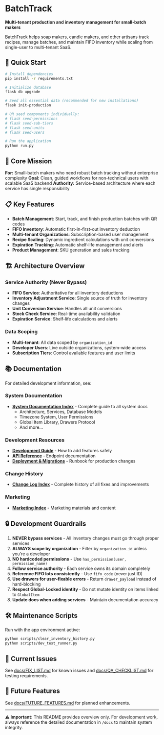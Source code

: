 # BatchTrack

**Multi-tenant production and inventory management for small-batch makers**

BatchTrack helps soap makers, candle makers, and other artisans track recipes, manage batches, and maintain FIFO inventory while scaling from single-user to multi-tenant SaaS.

## 🚀 Quick Start

```bash
# Install dependencies
pip install -r requirements.txt

# Initialize database
flask db upgrade

# Seed all essential data (recommended for new installations)
flask init-production

# OR seed components individually:
# flask seed-permissions
# flask seed-sub-tiers  
# flask seed-units
# flask seed-users

# Run the application
python run.py
```

## 🎯 Core Mission

**For:** Small-batch makers who need robust batch tracking without enterprise complexity
**Goal:** Clean, guided workflows for non-technical users with scalable SaaS backend
**Authority:** Service-based architecture where each service has single responsibility

## 📋 Key Features

- **Batch Management**: Start, track, and finish production batches with QR codes
- **FIFO Inventory**: Automatic first-in-first-out inventory deduction
- **Multi-tenant Organizations**: Subscription-based user management
- **Recipe Scaling**: Dynamic ingredient calculations with unit conversions
- **Expiration Tracking**: Automatic shelf-life management and alerts
- **Product Management**: SKU generation and sales tracking

## 🏗️ Architecture Overview

### Service Authority (Never Bypass)
- **FIFO Service**: Authoritative for all inventory deductions
- **Inventory Adjustment Service**: Single source of truth for inventory changes
- **Unit Conversion Service**: Handles all unit conversions
- **Stock Check Service**: Real-time availability validation
- **Expiration Service**: Shelf-life calculations and alerts

### Data Scoping
- **Multi-tenant**: All data scoped by `organization_id`
- **Developer Users**: Live outside organizations, system-wide access
- **Subscription Tiers**: Control available features and user limits

## 📚 Documentation

For detailed development information, see:

### System Documentation
- **[System Documentation Index](docs/system/SYSTEM_INDEX.md)** - Complete guide to all system docs
  - Architecture, Services, Database Models
  - Timezone System, User Permissions
  - Global Item Library, Drawers Protocol
  - And more...

### Development Resources
- **[Development Guide](docs/DEVELOPMENT_GUIDE.md)** - How to add features safely
- **[API Reference](docs/API_REFERENCE.md)** - Endpoint documentation
- **[Deployment & Migrations](docs/deploy_migration_guide.md)** - Runbook for production changes

### Change History
- **[Change Log Index](docs/changelog/CHANGELOG_INDEX.md)** - Complete history of all fixes and improvements

### Marketing
- **[Marketing Index](docs/MARKETING_INDEX.md)** - Marketing materials and content

## 🔒 Development Guardrails

1. **NEVER bypass services** - All inventory changes must go through proper services
2. **ALWAYS scope by organization** - Filter by `organization_id` unless you're a developer  
3. **NO hardcoded permissions** - Use `has_permission(user, permission_name)`
4. **Follow service authority** - Each service owns its domain completely
5. **Reference FIFO lots consistently** - Use `fifo_code` (never just ID)
6. **Use drawers for user-fixable errors** - Return `drawer_payload` instead of hard-blocking
7. **Respect Global-Locked identity** - Do not mutate identity on items linked to `GlobalItem`
8. **Update docs when adding services** - Maintain documentation accuracy

## 🛠️ Maintenance Scripts

Run with the app environment active:

```bash
python scripts/clear_inventory_history.py
python scripts/dev_test_runner.py
```

## 🐛 Current Issues

See [docs/FIX_LIST.md](docs/FIX_LIST.md) for known issues and [docs/QA_CHECKLIST.md](docs/QA_CHECKLIST.md) for testing requirements.

## 🔮 Future Features

See [docs/FUTURE_FEATURES.md](docs/FUTURE_FEATURES.md) for planned enhancements.

---

**⚠️ Important:** This README provides overview only. For development work, always reference the detailed documentation in `/docs` to maintain system integrity.